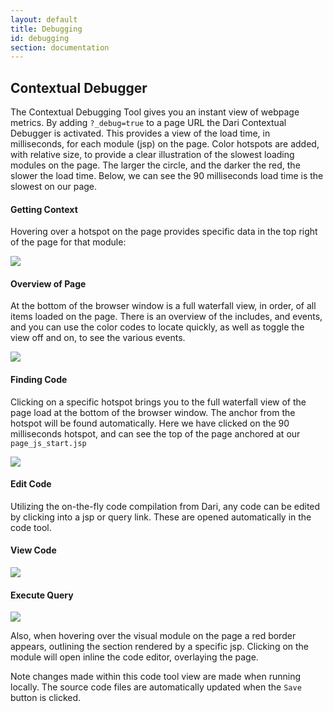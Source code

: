 ```yaml
---
layout: default
title: Debugging
id: debugging
section: documentation
---
```


<div markdown="1" class="span12">

## Contextual Debugger 

The Contextual Debugging Tool gives you an instant view of webpage metrics. By adding `?_debug=true` to a page URL the Dari Contextual Debugger is activated. This provides a view of the load time, in milliseconds, for each module (jsp) on the page. Color hotspots are added, with relative size, to provide a clear illustration of the slowest loading modules on the page. The larger the circle, and the darker the red, the slower the load time. Below, we can see the 90 milliseconds load time is the slowest on our page.

#### Getting Context

Hovering over a hotspot on the page provides specific data in the top right of the page for that module:

![](http://docs.brightspot.s3.amazonaws.com/hotspots-debugger.png)

#### Overview of Page

At the bottom of the browser window is a full waterfall view, in order, of all items loaded on the page. There is an overview of the includes, and events, and you can use the color codes to locate quickly, as well as toggle the view off and on, to see the various events.

![](http://docs.brightspot.s3.amazonaws.com/profile-overview.png)

#### Finding Code

Clicking on a specific hotspot brings you to the full waterfall view of the page load at the bottom of the browser window. The anchor from the hotspot will be found automatically. Here we have clicked on the 90 milliseconds hotspot, and can see the top of the page anchored at our `page_js_start.jsp`

![](http://docs.brightspot.s3.amazonaws.com/waterfall-profile.png)

#### Edit Code

Utilizing the on-the-fly code compilation from Dari, any code can be edited by clicking into a jsp or query link. These are opened automatically in the code tool.

#### View Code

![](http://docs.brightspot.s3.amazonaws.com/edit-code-tool.png)

#### Execute Query

![](http://docs.brightspot.s3.amazonaws.com/execute-code-tool.png)



Also, when hovering over the visual module on the page a red border appears, outlining the section rendered by a specific jsp. Clicking on the module will open inline the code editor, overlaying the page.

Note changes made within this code tool view are made when running locally. The source code files are automatically updated when the `Save` button is clicked.


